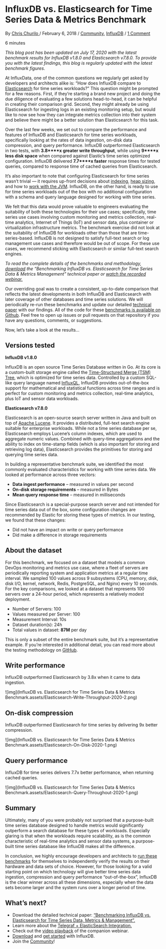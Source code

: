 # InfluxDB vs. Elasticsearch for Time Series Data & Metrics Benchmark

By [Chris Churilo ](https://www.influxdata.com/blog/author/chrisc/)/ February 6, 2018 / [Community](https://www.influxdata.com/blog/category/community/), [InfluxDB](https://www.influxdata.com/blog/category/tech/influxdb/) / [1 Comment](https://www.influxdata.com/blog/influxdb-markedly-elasticsearch-in-time-series-data-metrics-benchmark/#comments)

6 minutes

*This blog post has been updated on July 17, 2020 with the latest benchmark results for InfluxDB v1.8.0 and Elasticsearch v7.8.0. To provide you with the latest findings, this blog is regularly updated with the latest benchmark figures.*

At InfluxData, one of the common questions we regularly get asked by developers and architects alike is: “How does InfluxDB compare to [Elasticsearch](https://www.influxdata.com/integration/elasticsearch-monitoring/) for time series workloads?” This question might be prompted for a few reasons. First, if they’re starting a brand new project and doing the due diligence of evaluating a few solutions head-to-head, it can be helpful in creating their comparison grid. Second, they might already be using Elasticsearch for ingesting logs in an existing monitoring setup, but would like to now see how they can integrate metrics collection into their system and believe there might be a better solution than Elasticsearch for this task.

Over the last few weeks, we set out to compare the performance and features of InfluxDB and Elasticsearch for time series workloads, specifically looking at the rates of data ingestion, on-disk data compression, and query performance. InfluxDB outperformed Elasticsearch in two tests, with **3.8****x greater write throughput**, while using **9****x less disk space** when compared against Elastic’s time series optimized configuration. InfluxDB delivered **7.7****x faster** response times for tested queries, compared to response time of cached queries from Elasticsearch.

It’s also important to note that configuring Elasticsearch for time series wasn’t trivial — it requires up-front decisions about [indexing](https://www.elastic.co/guide/en/elasticsearch/reference/current/mapping-source-field.html), [heap sizing](https://www.elastic.co/guide/en/elasticsearch/guide/current/heap-sizing.html), and how to [work with the JVM](https://www.elastic.co/guide/en/elasticsearch/guide/current/_java_virtual_machine.html). InfluxDB, on the other hand, is ready to use for time series workloads out of the box with no additional configuration with a schema and query language designed for working with time series.

We felt that this data would prove valuable to engineers evaluating the suitability of both these technologies for their use cases; specifically, time series use cases involving custom monitoring and metrics collection, real-time analytics, Internet of Things (IoT) and sensor data, plus container or virtualization infrastructure metrics. The benchmark exercise did not look at the suitability of InfluxDB for workloads other than those that are time-series-based. InfluxDB is not designed to satisfy full-text search or log management use cases and therefore would be out of scope. For these use cases, we recommend sticking with Elasticsearch or similar full-text search engines.

*To read the complete details of the benchmarks and methodology,* [*download*](https://www.influxdata.com/resources/benchmarking-influxdb-vs-elasticsearch-for-time-series/?ao_campid=70137000000JgNk) *the “Benchmarking InfluxDB vs. Elasticsearch for Time Series Data & Metrics Management” technical paper or* [*watch the recorded webinar.*](https://www.influxdata.com/resources/lets-compare-benchmark-influxdb-1-4-vs-elasticsearch-5-6-3/)

Our overriding goal was to create a consistent, up-to-date comparison that reflects the latest developments in both InfluxDB and Elasticsearch with later coverage of other databases and time series solutions. We will periodically re-run these benchmarks and update our detailed [technical paper](https://www.influxdata.com/resources/benchmarking-influxdb-vs-elasticsearch-for-time-series/?ao_campid=70137000000JgNk) with our findings. All of the code for these [benchmarks is available on Github](https://github.com/influxdata/influxdb-comparisons). Feel free to open up issues or pull requests on that repository if you have any questions, comments, or suggestions.

Now, let’s take a look at the results…

## Versions tested

**InfluxDB v1.8.0**

InfluxDB is an open source Time Series Database written in Go. At its core is a custom-built storage engine called the [Time-Structured Merge (TSM) Tree](https://www.influxdata.com/blog/new-storage-engine-time-structured-merge-tree/), which is optimized for time series data. Controlled by a custom SQL-like query language named [InfluxQL](https://docs.influxdata.com/influxdb/v1.4/query_language/), InfluxDB provides out-of-the-box support for mathematical and statistical functions across time ranges and is perfect for custom monitoring and metrics collection, real-time analytics, plus IoT and sensor data workloads.

**Elasticsearch v7.8.0**

Elasticsearch is an open-source search server written in Java and built on top of [Apache Lucene](https://lucene.apache.org/). It provides a distributed, full-text search engine suitable for enterprise workloads. While not a time series database per se, Elasticsearch employs Lucene’s column indexes, which are used to aggregate numeric values. Combined with query-time aggregations and the ability to index on time-stamp fields (which is also important for storing and retrieving log data), Elasticsearch provides the primitives for storing and querying time series data.

In building a representative benchmark suite, we identified the most commonly evaluated characteristics for working with time series data. We looked at performance across three vectors:

- **Data ingest performance** – measured in values per second
- **On-disk storage requirements** – measured in Bytes
- **Mean query response time** – measured in milliseconds

Since Elasticsearch is a special-purpose search server and not intended for time series data out of the box, some configuration changes are recommended by Elastic for storing these types of metrics. In our testing, we found that these changes:

- Did not have an impact on write or query performance
- Did make a difference in storage requirements

## About the dataset

For this benchmark, we focused on a dataset that models a common DevOps monitoring and metrics use case, where a fleet of servers are periodically reporting system and application metrics at a regular time interval. We sampled 100 values across 9 subsystems (CPU, memory, disk, disk I/O, kernel, network, Redis, PostgreSQL, and Nginx) every 10 seconds. For the key comparisons, we looked at a dataset that represents 100 servers over a 24-hour period, which represents a relatively modest deployment.

- Number of Servers: 100
- Values measured per Server: 100
- Measurement Interval: 10s
- Dataset duration(s): 24h
- Total values in dataset: **87M** per day

This is only a subset of the entire benchmark suite, but it’s a representative example. If you’re interested in additional detail, you can read more about the testing methodology on [GitHub](https://github.com/influxdata/influxdb-comparisons).

## Write performance

InfluxDB outperformed Elasticsearch by 3.8x when it came to data ingestion.

![img](InfluxDB vs. Elasticsearch for Time Series Data & Metrics Benchmark.assets/Elasticsearch-Write-Throughput-2020-2.png)

## On-disk compression

InfluxDB outperformed Elasticsearch for time series by delivering 9x better compression.

![img](InfluxDB vs. Elasticsearch for Time Series Data & Metrics Benchmark.assets/Elasticsearch-On-Disk-2020-1.png)

## Query performance

InfluxDB for time series delivers 7.7x better performance, when returning cached queries.

![img](InfluxDB vs. Elasticsearch for Time Series Data & Metrics Benchmark.assets/Elasticsearch-Query-Throughout-2020-1.png)

## Summary

Ultimately, many of you were probably not surprised that a purpose-built time series database designed to handle metrics would significantly outperform a search database for these types of workloads. Especially glaring is that when the workloads require scalability, as is the common characteristic of real-time analytics and sensor data systems, a purpose-built time series database like InfluxDB makes all the difference.

In conclusion, we highly encourage developers and architects to [run these benchmarks](https://github.com/influxdata/influxdb-comparisons) for themselves to independently verify the results on their hardware and data sets of choice. However, for those looking for a valid starting point on which technology will give better time series data ingestion, compression and query performance “out-of-the-box”, InfluxDB is the clear winner across all these dimensions, especially when the data sets become larger and the system runs over a longer period of time.

## What’s next?

- Download the detailed technical paper: [“Benchmarking InfluxDB vs. Elasticsearch for Time Series Data, Metrics & Management”.](https://www.influxdata.com/resources/benchmarking-influxdb-vs-elasticsearch-for-time-series/?ao_campid=70137000000JgNk)
- Learn more about the [Telegraf + ElasticSearch Integration.](https://www.influxdata.com/integration/elasticsearch-monitoring/)
- Check out the [video playback](https://www.influxdata.com/resources/lets-compare-benchmark-influxdb-1-4-vs-elasticsearch-5-6-3/) of the companion webinar.
- [Download](https://www.influxdata.com/downloads/) and [get started](https://docs.influxdata.com/influxdb/latest/introduction/getting_started/) with InfluxDB.
- Join the [Community](https://community.influxdata.com/)!